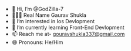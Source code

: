- 👋 Hi, I’m @GodZilla-7
- 👨🏼‍💻 Real Name Gaurav Shukla
- 👀 I’m interested in Ios Devlopment
- 🌱 I’m currently learning Front-End Devlopment
- 📫 Reach me at- gouravshukla337@gmail.com
- 😄 Pronouns: He/Him

<!---
GodZilla-7/GodZilla-7 is a ✨ special ✨ repository because its `README.md` (this file) appears on your GitHub profile.
You can click the Preview link to take a look at your changes.
--->
